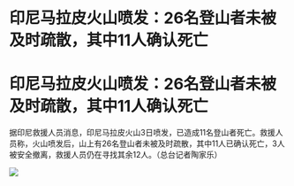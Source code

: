 # 印尼马拉皮火山喷发：26名登山者未被及时疏散，其中11人确认死亡

# 印尼马拉皮火山喷发：26名登山者未被及时疏散，其中11人确认死亡

据印尼救援人员消息，印尼马拉皮火山3日喷发，已造成11名登山者死亡。救援人员称，火山喷发后，山上有26名登山者未被及时疏散，其中11人已确认死亡，3人被安全撤离，救援人员仍在寻找其余12人。（总台记者陶家乐）

![](https://inews.gtimg.com/news_bt/OLoC49ybJX9vBl3qwxa4s1-GeIoJs85fExWYfLPQme8RsAA/1000)

